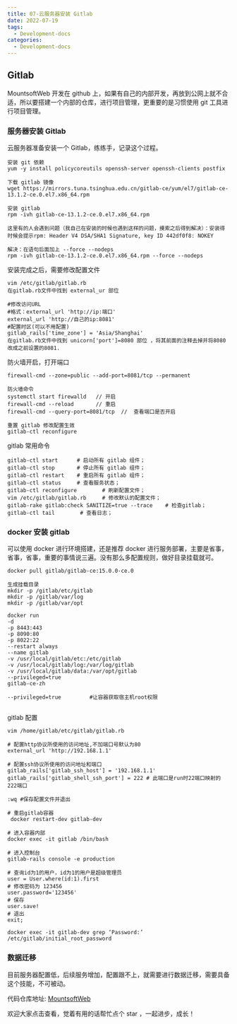```yaml
---
title: 07-云服务器安装 Gitlab
date: 2022-07-19
tags:
  - Development-docs
categories:
  - Development-docs
---
```


## Gitlab

MountsoftWeb 开发在 github 上，如果有自己的内部开发，再放到公网上就不合适，所以要搭建一个内部的仓库，进行项目管理，更重要的是习惯使用 git 工具进行项目管理。

### 服务器安装 Gitlab

云服务器准备安装一个 Gitlab，练练手，记录这个过程。

```
安装 git 依赖
yum -y install policycoreutils openssh-server openssh-clients postfix

下载 gitlab 镜像
wget https://mirrors.tuna.tsinghua.edu.cn/gitlab-ce/yum/el7/gitlab-ce-13.1.2-ce.0.el7.x86_64.rpm

安装 gitlab
rpm -ivh gitlab-ce-13.1.2-ce.0.el7.x86_64.rpm

这里有的人会遇到问题（我自己在安装的时候也遇到这样的问题，摸索之后得到解决）：安装得时候会提示rpm: Header V4 DSA/SHA1 Signature, key ID 442df0f8: NOKEY

解决：在语句后面加上 --force --nodeps
rpm -ivh gitlab-ce-13.1.2-ce.0.el7.x86_64.rpm --force --nodeps

```

安装完成之后，需要修改配置文件

```
vim /etc/gitlab/gitlab.rb
在gitlab.rb文件中找到 external_ur 部位

#修改访问URL
#格式：external_url 'http://ip:端口'
external_url 'http://自己的ip:8081'
#配置时区(可以不用配置)
gitlab_rails['time_zone'] = 'Asia/Shanghai'
在gitlab.rb文件中找到 unicorn['port']=8080 部位 ，将其前面的注释去掉并将8080改成之前设置的8081.
```

防火墙开启，打开端口

```
firewall-cmd --zone=public --add-port=8081/tcp --permanent

防火墙命令
systemctl start firewalld   // 开启
firewall-cmd --reload       // 重启
firewall-cmd --query-port=8081/tcp  //  查看端口是否开启

重置 gitlab 修改配置生效
gitlab-ctl reconfigure
```

gitlab 常用命令

```
gitlab-ctl start      # 启动所有 gitlab 组件；
gitlab-ctl stop       # 停止所有 gitlab 组件；
gitlab-ctl restart    # 重启所有 gitlab 组件；
gitlab-ctl status     # 查看服务状态；
gitlab-ctl reconfigure        # 刷新配置文件；
vim /etc/gitlab/gitlab.rb     # 修改默认的配置文件；
gitlab-rake gitlab:check SANITIZE=true --trace    # 检查gitlab；
gitlab-ctl tail        # 查看日志；
```

### docker 安装 gitlab

可以使用 docker 进行环境搭建，还是推荐 docker 进行服务部署，主要是省事，省事，省事，重要的事情说三遍。没有那么多配置规则，做好目录挂载就可。

```
docker pull gitlab/gitlab-ce:15.0.0-ce.0

生成挂载目录
mkdir -p /gitlab/etc/gitlab
mkdir -p /gitlab/var/log
mkdir -p /gitlab/var/opt

docker run
-d
-p 8443:443
-p 8090:80
-p 8022:22
--restart always
--name gitlab
-v /usr/local/gitlab/etc:/etc/gitlab
-v /usr/local/gitlab/log:/var/log/gitlab
-v /usr/local/gitlab/data:/var/opt/gitlab
--privileged=true
gitlab-ce-zh

--privileged=true         #让容器获取宿主机root权限


```

gitlab 配置

```
vim /home/gitlab/etc/gitlab/gitlab.rb

# 配置http协议所使用的访问地址,不加端口号默认为80
external_url 'http://192.168.1.1'

# 配置ssh协议所使用的访问地址和端口
gitlab_rails['gitlab_ssh_host'] = '192.168.1.1'
gitlab_rails['gitlab_shell_ssh_port'] = 222 # 此端口是run时22端口映射的222端口

:wq #保存配置文件并退出

# 重启gitlab容器
 docker restart-dev gitlab-dev

# 进入容器内部
docker exec -it gitlab /bin/bash

# 进入控制台
gitlab-rails console -e production

# 查询id为1的用户，id为1的用户是超级管理员
user = User.where(id:1).first
# 修改密码为 123456
user.password='123456'
# 保存
user.save!
# 退出
exit;

docker exec -it gitlab-dev grep ‘Password:’ /etc/gitlab/initial_root_password

```

### 数据迁移

目前服务器配置低，后续服务增加，配置跟不上，就需要进行数据迁移，需要具备这个技能，不可被动。

代码仓库地址: [MountsoftWeb](https://github.com/mountsoftweb/)

欢迎大家点击查看，觉着有用的话帮忙点个 star ，一起进步，成长！
